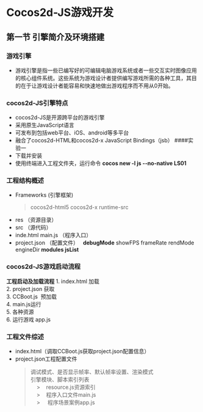 # Cocos2d-JS游戏开发

## 第一节 引擎简介及环境搭建 
### 游戏引擎
* 游戏引擎是指一些已编写好的可编辑电脑游戏系统或者一些交互实时图像应用的核心组件系统。这些系统为游戏设计者提供编写游戏所需的各种工具，其目的在于让游戏设计者能容易和快速地做出游戏程序而不用从0开始。
### cocos2d-JS引擎特点
* cocos2d-JS是开源跨平台的游戏引擎
* 采用原生JavaScript语言
* 可发布到包括web平台、iOS、android等多平台
* 融合了cocos2d-HTML和cocos2d-x JavaScript Bindings（jsb）
####实验一
* 下载并安装
* 使用终端进入工程文件夹，运行命令 **cocos new -l js --no-native LS01**
### 工程结构概述
* Frameworks (引擎框架)
    >cocos2d-html5 cocos2d-x runtime-src
* res （资源目录）
* src （源代码）
* inde.html main.js （程序入口）
* project.json （配置文件）  
        **debugMode** showFPS frameRate rendMode engineDir **modules jsList**
### cocos2d-JS游戏启动流程
**工程启动及加载流程**
         1. index.html 加载  
         2. project.json 获取  
         3. CCBoot.js  预加载  
         4. main.js运行  
         5. 各种资源  
         6. 运行游戏 app.js  
### 工程文件综述
* index.html（调取CCBoot.js获取project.json配置信息）
* project.json工程配置文件  
     >   调试模式、是否显示帧率、默认帧率设置、渲染模式  
     >   引擎模块、脚本索引列表  
     >    resource.js资源索引  
     >    程序入口文件main.js  
     >     程序场景案例app.js  
     
